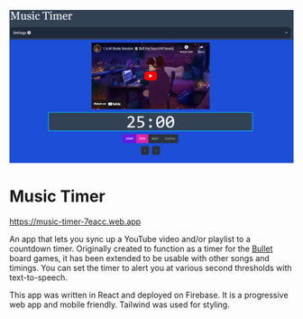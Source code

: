 ![Demo of Music Timer](./public/demo.png)

# Music Timer

https://music-timer-7eacc.web.app

An app that lets you sync up a YouTube video and/or playlist to a countdown timer. Originally created to function as a timer for the [Bullet](https://www.level99store.com/products/bullet-star) board games, it has been extended to be usable with other songs and timings. You can set the timer to alert you at various second thresholds with text-to-speech.

This app was written in React and deployed on Firebase. It is a progressive web app and mobile friendly. Tailwind was used for styling.